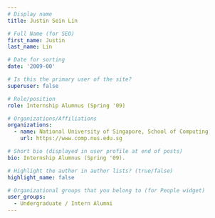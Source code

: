 ```yaml
---
# Display name
title: Justin Sein Lin

# Full Name (for SEO) 
first_name: Justin
last_name: Lin

# Date for sorting
date: '2009-00'

# Is this the primary user of the site?
superuser: false

# Role/position
role: Internship Alumnus (Spring '09)

# Organizations/Affiliations
organizations:
  - name: National University of Singapore, School of Computing
    url: https://www.comp.nus.edu.sg

# Short bio (displayed in user profile at end of posts)
bio: Internship Alumnus (Spring '09). 

# Highlight the author in author lists? (true/false)
highlight_name: false

# Organizational groups that you belong to (for People widget)
user_groups:
  - Undergraduate / Intern Alumni
---
```

